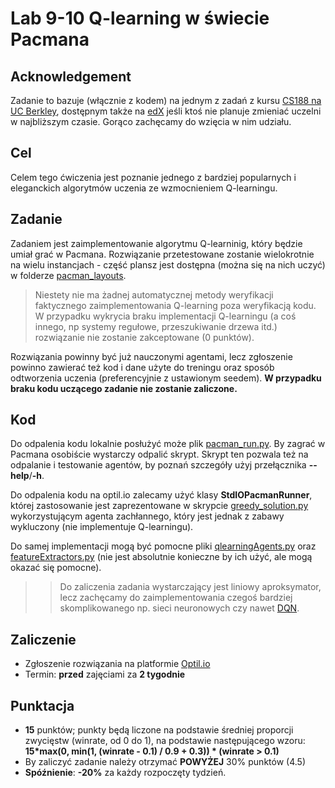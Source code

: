 # Lab 9-10 Q-learning w świecie Pacmana

## Acknowledgement
Zadanie to bazuje (włącznie z kodem) na jednym z zadań z kursu [CS188 na UC Berkley](http://ai.berkeley.edu/home.html), dostępnym także na [edX](https://edge.edx.org/courses/BerkeleyX/CS188x-8/Artificial_Intelligence/about) jeśli ktoś nie planuje zmieniać uczelni w najbliższym czasie. Gorąco zachęcamy do wzięcia w nim udziału.

## Cel
Celem tego ćwiczenia jest poznanie jednego z bardziej popularnych i eleganckich algorytmów uczenia ze wzmocnieniem Q-learningu. 

## Zadanie
Zadaniem jest zaimplementowanie algorytmu Q-learninig, który będzie umiał grać w Pacmana. Rozwiązanie przetestowane zostanie wielokrotnie na wielu instancjach - część plansz jest dostępna (można się na nich uczyć) w folderze [pacman_layouts](pacman_layouts). 

> Niestety nie ma żadnej automatycznej metody weryfikacji faktycznego zaimplementowania Q-learning poza weryfikacją kodu. W przypadku wykrycia braku implementacji Q-learningu (a coś innego, np systemy regułowe, przeszukiwanie drzewa itd.) rozwiązanie nie zostanie zakceptowane (0 punktów).

Rozwiązania powinny być już nauczonymi agentami, lecz zgłoszenie powinno zawierać też kod i dane użyte do treningu oraz sposób odtworzenia uczenia (preferencyjnie z ustawionym seedem). **W przypadku braku kodu uczącego zadanie nie zostanie zaliczone.**

## Kod
Do odpalenia kodu lokalnie posłużyć może plik [pacman_run.py](pacman_run.py). By zagrać w Pacmana osobiście wystarczy odpalić skrypt. Skrypt ten pozwala też na odpalanie i testowanie agentów, by poznań szczegóły użyj przełącznika **--help**/**-h**.

Do odpalenia kodu na optil.io zalecamy użyć klasy **StdIOPacmanRunner**, której zastosowanie jest zaprezentowane w skrypcie [greedy_solution.py](greedy_solution.py) wykorzystującym agenta zachłannego, który jest jednak z zabawy wykluczony (nie implementuje Q-learningu).

Do samej implementacji mogą być pomocne pliki [qlearningAgents.py](qlearningAgents.py) oraz [featureExtractors.py](featureExtractors.py) (nie jest absolutnie konieczne by ich użyć, ale mogą okazać się pomocne).

>> Do zaliczenia zadania wystarczający jest liniowy aproksymator, lecz zachęcamy do zaimplementowania czegoś bardziej skomplikowanego np. sieci neuronowych czy nawet [DQN](https://www.cs.toronto.edu/~vmnih/docs/dqn.pdf).

## Zaliczenie
* Zgłoszenie rozwiązania na platformie [Optil.io](https://www.optil.io/optilion/problem/3169)
* Termin: **przed** zajęciami za **2 tygodnie** 

## Punktacja
* **15** punktów; punkty będą liczone na podstawie średniej proporcji zwycięstw (winrate, od 0 do 1), na podstawie następującego wzoru: **15*max(0, min(1, (winrate - 0.1) / 0.9 + 0.3)) * (winrate > 0.1)**
* By zaliczyć zadanie należy otrzymać **POWYŻEJ** 30% punktów (4.5)
* **Spóźnienie**: **-20%** za każdy rozpoczęty tydzień.
